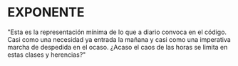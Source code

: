 # EXPONENTE

"Esta es la representación mínima de lo que a diario convoca en el código. Casi como una necesidad ya entrada la mañana y casi como una imperativa marcha de despedida en el ocaso. ¿Acaso el caos de las horas se limita en estas clases y herencias?"
